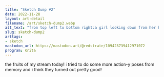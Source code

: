 ```yaml
---
title: "Sketch Dump #2"
date: 2022-11-28
layout: art-detail
filename: /art/sketch-dump2.webp
alt_text: "from top left to bottom right:a girl looking down from her handa dancer with ring weapons doing a striking posea woman from behind lifting her leg upanother girl lifting her left hand like she's speaking to someoneanother woman holding a gun at YOUand a girl holding her right arm, looking cute"
slug: sketch-dump2
arttags:
- sketch
mastodon_url: https://mastodon.art/@redstrate/109423739412971072
program: Krita
---
```

the fruits of my stream today! i tried to do some more action-y poses from memory and i think they turned out pretty good!
